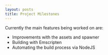 ```yaml
---
layout: posts
title: Project Milestones
---
```


Currently the main features being worked on are:
- Improvements with the assets and spawner
- Building with Emscripten
- Automating the build process via NodeJS